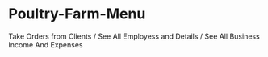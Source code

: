 # Poultry-Farm-Menu
Take Orders from Clients / See All Employess and Details / See All Business Income And Expenses
